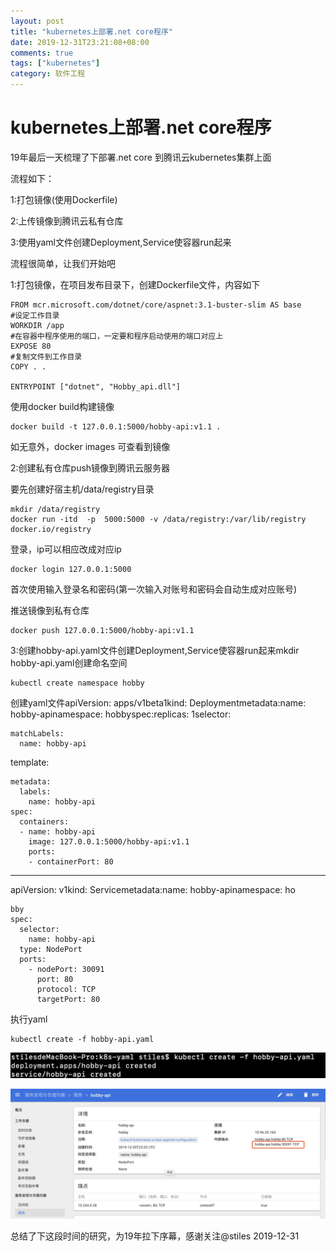 ```yaml
---
layout: post
title: "kubernetes上部署.net core程序"
date: 2019-12-31T23:21:08+08:00
comments: true
tags: ["kubernetes"]
category: 软件工程
---
```


# kubernetes上部署.net core程序

19年最后一天梳理了下部署.net core 到腾讯云kubernetes集群上面

流程如下：

1:打包镜像(使用Dockerfile)

2:上传镜像到腾讯云私有仓库

3:使用yaml文件创建Deployment,Service使容器run起来

流程很简单，让我们开始吧

1:打包镜像，在项目发布目录下，创建Dockerfile文件，内容如下

```
FROM mcr.microsoft.com/dotnet/core/aspnet:3.1-buster-slim AS base
#设定工作目录
WORKDIR /app
#在容器中程序使用的端口，一定要和程序启动使用的端口对应上
EXPOSE 80
#复制文件到工作目录
COPY . .

ENTRYPOINT ["dotnet", "Hobby_api.dll"]
```

使用docker build构建镜像

```
docker build -t 127.0.0.1:5000/hobby-api:v1.1 .
```

如无意外，docker images 可查看到镜像

2:创建私有仓库push镜像到腾讯云服务器

要先创建好宿主机/data/registry目录

```
mkdir /data/registry
docker run -itd  -p  5000:5000 -v /data/registry:/var/lib/registry  docker.io/registry
```

登录，ip可以相应改成对应ip

```
docker login 127.0.0.1:5000
```

首次使用输入登录名和密码(第一次输入对账号和密码会自动生成对应账号)

推送镜像到私有仓库

```
docker push 127.0.0.1:5000/hobby-api:v1.1
```

3:创建hobby-api.yaml文件创建Deployment,Service使容器run起来mkdir hobby-api.yaml创建命名空间

```
kubectl create namespace hobby
```

创建yaml文件apiVersion: apps/v1beta1kind: Deploymentmetadata:name: hobby-apinamespace: hobbyspec:replicas: 1selector:

```
matchLabels:
  name: hobby-api
```

template:

```
metadata:
  labels:
    name: hobby-api
spec:
  containers:
  - name: hobby-api
    image: 127.0.0.1:5000/hobby-api:v1.1
    ports:
    - containerPort: 80
```

------

apiVersion: v1kind: Servicemetadata:name: hobby-apinamespace: ho

```
bby
spec:
  selector:
    name: hobby-api
  type: NodePort
  ports:
    - nodePort: 30091
      port: 80
      protocol: TCP
      targetPort: 80
```

执行yaml

```
kubectl create -f hobby-api.yaml
```

![../uploads/2020/10/100498012.jpg](../uploads/2020/10/100498012.jpg)

![../uploads/2020/10/2780905707.jpg](../uploads/2020/10/2780905707.jpg)

总结了下这段时间的研究，为19年拉下序幕，感谢关注@stiles 2019-12-31